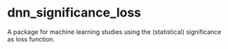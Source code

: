 # dnn_significance_loss
A package for machine learning studies using the (statistical) significance as loss function.

